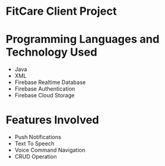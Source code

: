 # FitCare Client Project

# Programming Languages and Technology Used
- Java
- XML
- Firebase Realtime Database
- Firebase Authentication
- Firebase Cloud Storage

# Features Involved 
- Push Notifications
- Text To Speech
- Voice Command Navigation
- CRUD Operation
